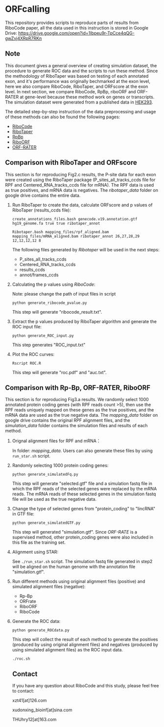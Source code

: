# ORFcalling
This repository provides scripts to reproduce parts of results from RiboCode paper, all the data used in this instruction is stored in Google Drive:  https://drive.google.com/open?id=1Ibpeu9r-TpCce4qQG-gwZvj4XRpR7RKn

## Note

This document gives a general overview of creating simulation dataset, the procedure to generate ROC data and the scripts to run these method. Since the methodology of RiboTaper was based on testing of each annotated exon, and it's performance was originally bechmarked at the exon level, here we also compare RiboCode, RiboTaper, and ORFscore at the exon level. In next section, we compare RiboCode, RpBp, riboORF and ORF-RATER at gene-level because these method work on genes or transcripts. The simulation dataset were generated from a published data in [HEK293](https://www.nature.com/articles/nmeth.3208).

The detailed step-by-step instruction of the data preprocessing and usage of these methods can also be found the following pages:

* [RiboCode](https://github.com/xzt41/RiboCode)
* [RiboTaper](https://ohlerlab.mdc-berlin.de/software/RiboTaper_126/)
* [RpBp](https://github.com/dieterich-lab/rp-bp)
* [RiboORF](http://www.broadinstitute.org/~zheji/software/RibORF.html)
* [ORF-RATER](https://github.com/alexfields/ORF-RATER)

Comparison with RiboTaper and ORFscore
----------------

This section is for reproducing Fig2.c results, the P-site data for each exon were created using the RiboTaper package (P_sites_all_tracks_ccds file for RPF and Centered_RNA_tracks_ccds file for mRNA). The RPF data is used as true positives, and mRNA data is negatives. The *ribotaper_data* folder on google drive contains the entire data.

1. Run RiboTaper to create the data, calculate ORFscore and p values of RiboTaper (results_ccds file):

   `create_annotations_files.bash genecode.v19.annotation.gtf hg19_genome.fa true true ribotaper_annot` 

   `Ribotaper.bash mapping_files/rpf_aligned.bam mapping_files/mRNA_aligned.bam ribotaper_annot 26,27,28,29 12,12,12,12 8`

   The following files generated by *Ribotaper* will be used in the next steps:

   - P_sites_all_tracks_ccds
   - Centered_RNA_tracks_ccds
   - results_ccds
   - annot/frames_ccds


2. Calculating the p values using *RiboCode*:

   Note: please change the path of input files in script

   `python generate_ribocode_pvalue.py`

   This step will generate "ribocode_result.txt".

3. Extract the p values produced by RiboTaper algorithm and generate the ROC input file:

   `python generate_ROC_input.py`

   This step generates "ROC_input.txt"

4. Plot the ROC curves:

   `Rscript ROC.R`

   This step will generate "roc.pdf" and "auc.txt". 


Comparison with Rp-Bp, ORF-RATER, RiboORF
--------

This section is for reproducing Fig3.a results. We randomly select 1000 annotated protein coding genes (with RPF reads count >5), then use the RPF reads uniquely mapped on these genes as the true positives, and the mRNA data are used as the true negative data. The *mapping_data* folder on google drive contains the original RPF alignment files, and the *simulation_data* folder contains the simulation files and results of each method.

1. Orignal alignment files for RPF and mRNA：

   In folder: *mapping_data*. Users can also generate these files by using `run_star.sh` script.

2. Randomly selecting 1000 protein coding genes: 

   `python generate_simulatedFq.py`

   This step will generate "selected.gtf" file and a simulation fastq file in which the RPF reads of the selected genes were replaced by the mRNA reads. The mRNA reads of these selected genes in the simulation fastq file will be used as the true negative data.

3. Change the type of selected genes from "protein_coding" to "lincRNA" in GTF file:

   `python generate_simulatedGTF.py`

   This step will generated "simulation.gtf". Since *ORF-RATE* is a supervised method,  other protein_coding genes were also included in this file as the training set.

4. Alignment using STAR:

   See `./run_star.sh` script. The simulation fastq file generated in step2 will be aligned on the human genome with the annotation file "simulation.gtf".

5. Run different methods using original alignment files (positive) and simulated alignment files (negative):

   - Rp-Bp
   - ORFrate
   - RiboORF
   - RiboCode

6. Generate the ROC data:

   `python generate_ROCdata.py`

   This step will collect the result of each method to generate the positives (produced by using original alignment files) and negatives (produced by using simulated alignment files) as the ROC input data.

   `./roc.sh`

   ## Contact

   If you have any question about RiboCode and this study, please feel free to contact:

   xzt41[at]126.com

   xudonxing_bioinf[at]sina.com

   THUhry12[at]163.com

